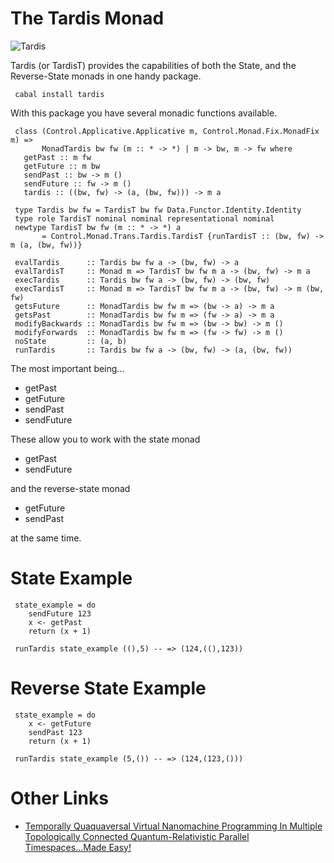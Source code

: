 # The Tardis Monad

![Tardis](http://hello.eboy.com/eboy/wp-content/uploads/2013/10/PT-Tardis-01t-6x.png)

Tardis (or TardisT) provides the capabilities of both the State, and the Reverse-State monads in one handy package.

	 cabal install tardis
	 
With this package you have several monadic functions available.

	 class (Control.Applicative.Applicative m, Control.Monad.Fix.MonadFix m) =>
	       MonadTardis bw fw (m :: * -> *) | m -> bw, m -> fw where
	   getPast :: m fw
	   getFuture :: m bw
	   sendPast :: bw -> m ()
	   sendFuture :: fw -> m ()
	   tardis :: ((bw, fw) -> (a, (bw, fw))) -> m a

	 type Tardis bw fw = TardisT bw fw Data.Functor.Identity.Identity
	 type role TardisT nominal nominal representational nominal
	 newtype TardisT bw fw (m :: * -> *) a
	       = Control.Monad.Trans.Tardis.TardisT {runTardisT :: (bw, fw) -> m (a, (bw, fw))}

	 evalTardis      :: Tardis bw fw a -> (bw, fw) -> a
	 evalTardisT     :: Monad m => TardisT bw fw m a -> (bw, fw) -> m a
	 execTardis      :: Tardis bw fw a -> (bw, fw) -> (bw, fw)
	 execTardisT     :: Monad m => TardisT bw fw m a -> (bw, fw) -> m (bw, fw)
	 getsFuture      :: MonadTardis bw fw m => (bw -> a) -> m a
	 getsPast        :: MonadTardis bw fw m => (fw -> a) -> m a
	 modifyBackwards :: MonadTardis bw fw m => (bw -> bw) -> m ()
	 modifyForwards  :: MonadTardis bw fw m => (fw -> fw) -> m ()
	 noState         :: (a, b)
	 runTardis       :: Tardis bw fw a -> (bw, fw) -> (a, (bw, fw))

The most important being...

* getPast
* getFuture
* sendPast
* sendFuture

These allow you to work with the state monad

* getPast
* sendFuture

and the reverse-state monad

* getFuture
* sendPast

at the same time.

# State Example

	 state_example = do
	 	sendFuture 123
	 	x <- getPast
	 	return (x + 1)
	
	 runTardis state_example ((),5) -- => (124,((),123))

# Reverse State Example

	 state_example = do
	 	x <- getFuture
	 	sendPast 123
	 	return (x + 1)
	
	 runTardis state_example (5,()) -- => (124,(123,()))


# Other Links

* [Temporally Quaquaversal Virtual Nanomachine Programming In Multiple Topologically Connected Quantum-Relativistic Parallel Timespaces...Made Easy!](http://blip.tv/oreilly-open-source-convention/oscon-2008-damian-conway-thoughtstream-temporally-quaquaversal-virtual-nanomachine-programming-in-multiple-t-1151669)
